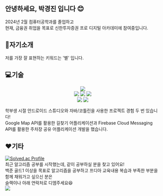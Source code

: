 ## 안녕하세요, 박경진 입니다 😊
2024년 2월 컴퓨터공학과를 졸업하고 </br>
현재, 금융권 취업을 목표로 신한투자증권 프로 디지털 아카데미에 참여중입니다.

<!--
**janjinn/janjinn** is a ✨ _special_ ✨ repository because its `README.md` (this file) appears on your GitHub profile.

Here are some ideas to get you started:

- 🔭 I’m currently working on ...
- 🌱 I’m currently learning ...
- 👯 I’m looking to collaborate on ...
- 🤔 I’m looking for help with ...
- 💬 Ask me about ...
- 📫 How to reach me: ...
- 😄 Pronouns: ...
- ⚡ Fun fact: ...
-->

## 👀자기소개
저를 가장 잘 표현하는 키워드는 '별' 입니다. 

## 💻기술
<!--
<img src="https://img.shields.io/badge/아이콘내용-바탕색?style=flat&logo=로고이름&logoColor=white"/>
-->
<div align=center>
  <img src="https://img.shields.io/badge/Java-007396?style=flat&logo=Java&logoColor=white" />
   <br>
</div>
<div align=center>
  <img src="https://img.shields.io/badge/androidstudio-3DDC84?style=flat&logo=androidstudio&logoColor=white"/> <img src="https://img.shields.io/badge/eclipseide-2C2255?style=flat&logo=eclipseide&logoColor=white"/> <img src="https://img.shields.io/badge/intellijidea-000000?style=flat&logo=intellijidea&logoColor=white"/>
  <br>
</div>
<div align=center>
  <img src="https://img.shields.io/badge/figma-F24E1E?style=flat&logo=figma&logoColor=white"/> <img src="https://img.shields.io/badge/notion-000000?style=flat&logo=notion&logoColor=white"/>
  <br>
</div>

학부생 시절 안드로이드 스튜디오와 자바/코틀린을 사용한 프로젝트 경험 두 번 있습니다! </br>
Google Map API를 활용한 길찾기 어플리케이션과 
Firebase Cloud Messaging API를 활용한 주차장 공유 어플리케이션 개발을 했습니다.

## ❤기타
[![Solved.ac Profile](http://mazassumnida.wtf/api/v2/generate_badge?boj=hellostar)](https://solved.ac/hellostar)<br/>
최근 알고리즘 공부를 시작했는데, 같이 공부하실 분을 찾고 있어요! </br>
백준 골드1 이상을 목표로 알고리즘을 공부하고 프디아 교육내용 복습과 부족한 부분을 함께 채워가고 싶으신 분은</br> 슬랙이나 아래 연락처로 디엠주세요😆
</br>
<a href="https://www.instagram.com/_jan__jin"><img src="https://img.shields.io/badge/Instagram-%23E4405F.svg?style=for-the-badge&logo=Instagram&logoColor=white&link=https://www.instagram.com/_jan__jin"/></a>
